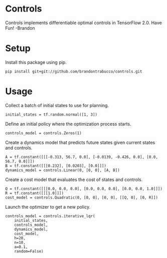 # Controls

Controls implements differentiable optimal controls in TensorFlow 2.0. Have Fun! -Brandon

# Setup

Install this package using pip.

```
pip install git+git://github.com/brandontrabucco/controls.git
```

# Usage

Collect a batch of initial states to use for planning.

```
initial_states = tf.random.normal([1, 3])
```

Define an initial policy where the optimization process starts.

```
controls_model = controls.Zeros(1)
```

Create a dynamics model that predicts future states given current states and controls.

```
A = tf.constant([[[-0.313, 56.7, 0.0], [-0.0139, -0.426, 0.0], [0.0, 56.7, 0.0]]])
B = tf.constant([[[0.232], [0.0203], [0.0]]])
dynamics_model = controls.Linear(0, [0, 0], [A, B])
```

Create a cost model that evaluates the cost of states and controls.

```
Q = tf.constant([[[0.0, 0.0, 0.0], [0.0, 0.0, 0.0], [0.0, 0.0, 1.0]]])
R = tf.constant([[[1.0]]])
cost_model = controls.Quadratic(0, [0, 0], [0, 0], [[Q, 0], [0, R]])
```

Launch the optimizer to get a new policy.

```
controls_model = controls.iterative_lqr(
    initial_states,
    controls_model,
    dynamics_model,
    cost_model,
    h=20,
    n=10,
    a=0.1,
    random=False)
```
